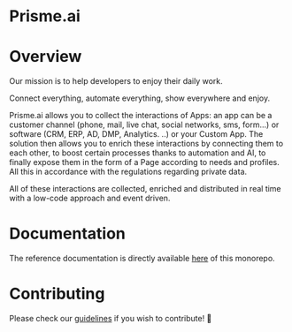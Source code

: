 # Prisme.ai

# Overview

Our mission is to help developers to enjoy their daily work.

Connect everything, automate everything, show everywhere and enjoy.

Prisme.ai allows you to collect the interactions of Apps: an app can be a customer channel (phone, mail, live chat,
social networks, sms, form...) or software (CRM, ERP, AD, DMP, Analytics. ..) or your Custom App.
The solution then allows you to enrich these interactions by connecting them to each other, to boost certain processes
thanks to automation and AI, to finally expose them in the form of a Page according to needs and profiles. All this in
accordance with the regulations regarding private data.  

All of these interactions are collected, enriched and distributed in real time with a low-code approach and event driven.

# Documentation

The reference documentation is directly available [here](https://docs.eda.prisme.ai/en/index.html) of
this monorepo.

# Contributing

Please check our [guidelines](https://docs.eda.prisme.ai/en/contributing/) if you wish to
contribute! 🙌
